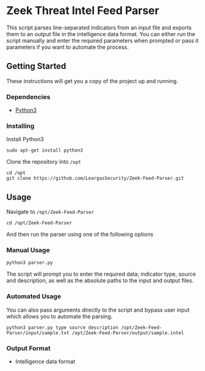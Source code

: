 # Zeek Threat Intel Feed Parser
This script parses line-separated indicators from an input file and exports them to an output file in the intelligence data format. You can either run the script manually and enter the required parameters when prompted or pass it parameters if you want to automate the process.

## Getting Started

These instructions will get you a copy of the project up and running.

### Dependencies

* [Python3](https://www.python.org/download/releases/3.0/)

### Installing

Install Python3

```
sudo apt-get install python3
```

Clone the repository into `/opt`

```
cd /opt
git clone https://github.com/LeargasSecurity/Zeek-Feed-Parser.git
```

## Usage

Navigate to `/opt/Zeek-Feed-Parser`

```
cd /opt/Zeek-Feed-Parser
```

And then run the parser using one of the following options

### Manual Usage

```
python3 parser.py
```

The script will prompt you to enter the required data; indicator type, source and description, as well as the absolute paths to the input and output files.

### Automated Usage

You can also pass arguments directly to the script and bypass user input which allows you to automate the parsing.

```
python3 parser.py type source description /opt/Zeek-Feed-Parser/input/sample.txt /opt/Zeek-Feed-Parser/output/sample.intel
```

### Output Format

* Intelligence data format
